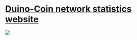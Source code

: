 # [Duino-Coin network statistics website](https://revoxhere.github.io/duco-statistics/statistics)
<img align="center" src="https://github.com/revoxhere/duco-statistics/blob/master/Screenshot_20201211_141445.png?raw=true">
